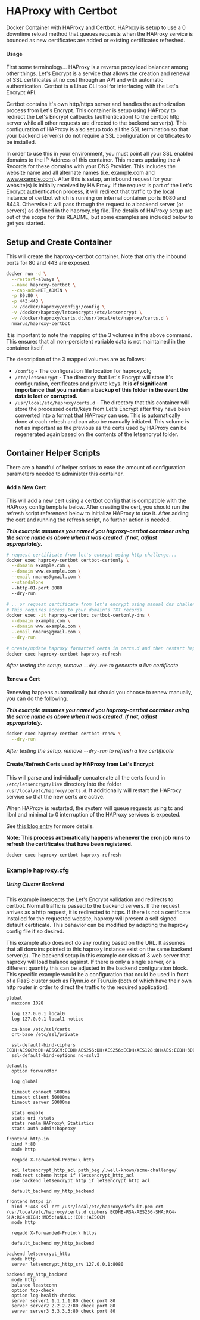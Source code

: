 # HAProxy with Certbot

Docker Container with HAProxy and Certbot. HAProxy is setup to use a 0 downtime
reload method that queues requests when the HAProxy service is bounced as new
certificates are added or existing certificates refreshed.

#### Usage

First some terminology... HAProxy is a reverse proxy load balancer among other
things. Let's Encrypt is a service that allows the creation and renewal of SSL
certificates at no cost through an API and with automatic authentication.
Certbot is a Linux CLI tool for interfacing with the Let's Encrypt API.

Certbot contains it's own http/https server and handles the authorization process
from Let's Encrypt. This container is setup using HAProxy
to redirect the Let's Encrypt callbacks (authentication) to the certbot http
server while all other requests are directed to the backend server(s).
This configuration of HAProxy is also setup todo all the SSL termination so that
your backend server(s) do not require a SSL configuration or certificates to be
installed.

In order to use this in your environment, you must point all your SSL enabled
domains to the IP Address of this container. This means updating the A Records
for these domains with your DNS Provider. This includes the website name and all
alternate names (i.e. example.com and www.example.com). After this is setup,
an inbound request for your website(s) is initially received by HA Proxy. If the
request is part of the Let's Encrypt authentication process, it will redirect
that traffic to the local instance of certbot which is running on internal
container ports 8080 and 8443. Otherwise it will pass through the request to a
backend server (or servers) as defined in the haproxy.cfg file. The details of
HAProxy setup are out of the scope for this README, but some examples are
included below to get you started.

## Setup and Create Container

This will create the haproxy-certbot container. Note that only the inbound ports
for 80 and 443 are exposed.

```bash
docker run -d \
  --restart=always \
  --name haproxy-certbot \
  --cap-add=NET_ADMIN \
  -p 80:80 \
  -p 443:443 \
  -v /docker/haproxy/config:/config \
  -v /docker/haproxy/letsencrypt:/etc/letsencrypt \
  -v /docker/haproxy/certs.d:/usr/local/etc/haproxy/certs.d \
  nmarus/haproxy-certbot
```

It is important to note the mapping of the 3 volumes in the above command. This
ensures that all non-persistent variable data is not maintained in the container
itself.

The description of the 3 mapped volumes are as follows:

* `/config` - The configuration file location for haproxy.cfg
* `/etc/letsencrypt` - The directory that Let's Encrypt will store it's
  configuration, certificates and private keys. **It is of significant
  importance that you maintain a backup of this folder in the event the data is
  lost or corrupted.**
* `/usr/local/etc/haproxy/certs.d` - The directory that this container will
  store the processed certs/keys from Let's Encrypt after they have been
  converted into a format that HAProxy can use. This is automatically done at
  each refresh and can also be manually initiated. This volume is not as
  important as the previous as the certs used by HAProxy can be regenerated
  again based on the contents of the letsencrypt folder.

## Container Helper Scripts

There are a handful of helper scripts to ease the amount of configuration
parameters needed to administer this container.

#### Add a New Cert

This will add a new cert using a certbot config that is compatible with the
HAProxy config template below. After creating the cert, you should run the
refresh script referenced below to initialize HAProxy to use it. After adding
the cert and running the refresh script, no further action is needed.

***This example assumes you named you haproxy-certbot container using the same
name as above when it was created. If not, adjust appropriately.***

```bash
# request certificate from let's encrypt using http challenge...
docker exec haproxy-certbot certbot-certonly \
  --domain example.com \
  --domain www.example.com \
  --email nmarus@gmail.com \
  --standalone
  --http-01-port 8080
  --dry-run

# .. or request certificate from let's encrypt using manual dns challenge.
# This requires access to your domain's TXT records.
docker exec -it haproxy-certbot certbot-certonly-dns \
  --domain example.com \
  --domain www.example.com \
  --email nmarus@gmail.com \
  --dry-run

# create/update haproxy formatted certs in certs.d and then restart haproxy
docker exec haproxy-certbot haproxy-refresh
```

*After testing the setup, remove `--dry-run` to generate a live certificate*

#### Renew a Cert

Renewing happens automatically but should you choose to renew manually, you can
do the following.

***This example assumes you named you haproxy-certbot container using the same
name as above when it was created. If not, adjust appropriately.***

```bash
docker exec haproxy-certbot certbot-renew \
  --dry-run
```

*After testing the setup, remove `--dry-run` to refresh a live certificate*

#### Create/Refresh Certs used by HAProxy from Let's Encrypt

This will parse and individually concatenate all the certs found in
`/etc/letsencrypt/live` directory into the folder
`/usr/local/etc/haproxy/certs.d`. It additionally will restart the HAProxy
service so that the new certs are active.

When HAProxy is restarted, the system will queue requests using tc and libnl and
minimal to 0 interruption of the HAProxy services is expected.

See [this blog entry](https://engineeringblog.yelp.com/2015/04/true-zero-downtime-haproxy-reloads.html) for more details.

**Note: This process automatically happens whenever the cron job runs to refresh
the certificates that have been registered.**

```bash
docker exec haproxy-certbot haproxy-refresh
```

### Example haproxy.cfg

##### Using Cluster Backend

This example intercepts the Let's Encrypt validation and redirects to certbot.
Normal traffic is passed to the backend servers. If the request arrives as a
http request, it is redirected to https. If there is not a certificate installed
for the requested website, haproxy will present a self signed default
certificate. This behavior can be modified by adapting the haproxy config file
if so desired.

This example also does not do any routing based on the URL. It assumes that all
domains pointed to this haproxy instance exist on the same backend server(s).
The backend setup in this example consists of 3 web server that haproxy will
load balance against. If there is only a single server, or a different quantity
this can be adjusted in the backend configuration block. This specific example
would be a configuration that could be used in front of a PaaS cluster such
as Flynn.io or Tsuru.io (both of which have their own http router in order to
direct the traffic to the required application).  

```
global
  maxconn 1028

  log 127.0.0.1 local0
  log 127.0.0.1 local1 notice

  ca-base /etc/ssl/certs
  crt-base /etc/ssl/private

  ssl-default-bind-ciphers ECDH+AESGCM:DH+AESGCM:ECDH+AES256:DH+AES256:ECDH+AES128:DH+AES:ECDH+3DES:DH+3DES:RSA+AESGCM:RSA+AES:RSA+3DES:!aNULL:!MD5:!DSS
  ssl-default-bind-options no-sslv3

defaults
  option forwardfor

  log global

  timeout connect 5000ms
  timeout client 50000ms
  timeout server 50000ms

  stats enable
  stats uri /stats
  stats realm HAProxy\ Statistics
  stats auth admin:haproxy

frontend http-in
  bind *:80
  mode http

  reqadd X-Forwarded-Proto:\ http

  acl letsencrypt_http_acl path_beg /.well-known/acme-challenge/
  redirect scheme https if !letsencrypt_http_acl
  use_backend letsencrypt_http if letsencrypt_http_acl

  default_backend my_http_backend

frontend https_in
  bind *:443 ssl crt /usr/local/etc/haproxy/default.pem crt /usr/local/etc/haproxy/certs.d ciphers ECDHE-RSA-AES256-SHA:RC4-SHA:RC4:HIGH:!MD5:!aNULL:!EDH:!AESGCM
  mode http

  reqadd X-Forwarded-Proto:\ https

  default_backend my_http_backend

backend letsencrypt_http
  mode http
  server letsencrypt_http_srv 127.0.0.1:8080

backend my_http_backend
  mode http
  balance leastconn
  option tcp-check
  option log-health-checks
  server server1 1.1.1.1:80 check port 80
  server server2 2.2.2.2:80 check port 80
  server server3 3.3.3.3:80 check port 80
```
